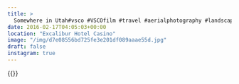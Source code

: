 ```yaml
---
title: >
  Somewhere in Utah#vsco #VSCOfilm #travel #aerialphotography #landscape
date: 2016-02-17T04:05:03+00:00
location: "Excalibur Hotel Casino"
image: "/img/d7e08556bd725fe3e201df089aaae55d.jpg"
draft: false
instagram: true
---
```


{{<photo src="/img/d7e08556bd725fe3e201df089aaae55d.jpg">}}
